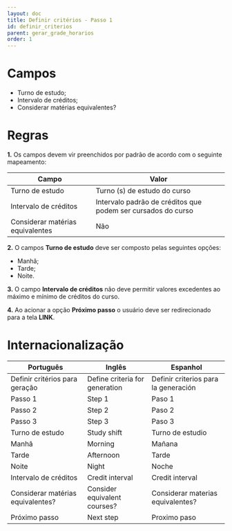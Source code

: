```yaml
---
layout: doc
title: Definir critérios - Passo 1
id: definir_criterios
parent: gerar_grade_horarios
order: 1
---
```


# Campos 

- Turno de estudo;
- Intervalo de créditos;
- Considerar matérias equivalentes?

# Regras

**1.** Os campos devem vir preenchidos por padrão de acordo com o seguinte mapeamento:

| Campo 			   			   | Valor 						  								  |
| -------------------------------- | ------------------------------------------------------------ |
| Turno de estudo 		   		   | Turno (s) de estudo do curso 								  |
| Intervalo de créditos 	  	   | Intervalo padrão de créditos que podem ser cursados do curso |
| Considerar matérias equivalentes | Não 														  |

**2.** O campos **Turno de estudo** deve ser composto pelas seguintes opções:

- Manhã;
- Tarde;
- Noite.

**3.** O campo **Intervalo de créditos** não deve permitir valores excedentes ao máximo e mínimo de créditos do curso.

**4.** Ao acionar a opção **Próximo passo** o usuário deve ser redirecionado para a tela **LINK**.

# Internacionalização

| Português 					 	| Inglês 			 			 | Espanhol				|
| --------------------------------- | ------------------------------ | ------------------------------------ |
| Definir critérios para geração 	| Define criteria for generation | Definir criterios para la generación |
| Passo 1 					     	| Step 1 			 			 | Paso 1								|
| Passo 2 						 	| Step 2 			 			 | Paso 2								|
| Passo 3 						 	| Step 3 			 			 | Paso 3								|
| Turno de estudo 				 	| Study shift			 		 | Turno de estudio						|
| Manhã							 	| Morning			 			 | Mañana								|
| Tarde							 	| Afternoon			 			 | Tarde								|
| Noite							 	| Night				 			 | Noche								|
| Intervalo de créditos			 	| Credit interval		 		 | Credit interval						|
| Considerar matérias equivalentes? | Consider equivalent courses?   | Considerar materias equivalentes? 	|
| Próximo passo						| Next step			 			 | Proximo paso							|




